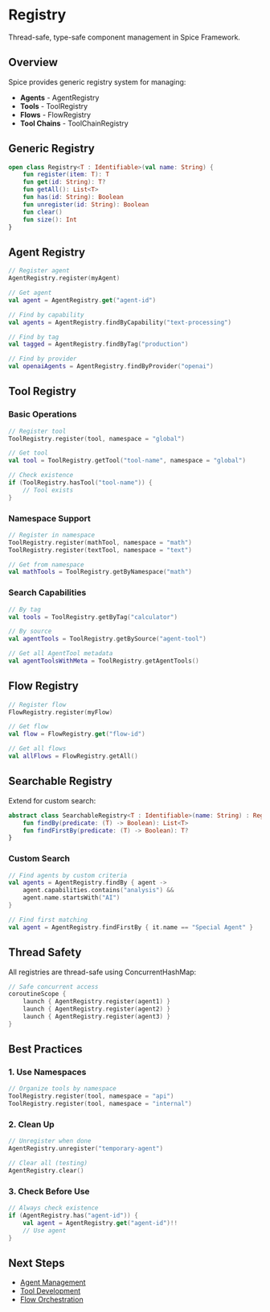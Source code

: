 # Registry

Thread-safe, type-safe component management in Spice Framework.

## Overview

Spice provides generic registry system for managing:
- **Agents** - AgentRegistry
- **Tools** - ToolRegistry
- **Flows** - FlowRegistry
- **Tool Chains** - ToolChainRegistry

## Generic Registry

```kotlin
open class Registry<T : Identifiable>(val name: String) {
    fun register(item: T): T
    fun get(id: String): T?
    fun getAll(): List<T>
    fun has(id: String): Boolean
    fun unregister(id: String): Boolean
    fun clear()
    fun size(): Int
}
```

## Agent Registry

```kotlin
// Register agent
AgentRegistry.register(myAgent)

// Get agent
val agent = AgentRegistry.get("agent-id")

// Find by capability
val agents = AgentRegistry.findByCapability("text-processing")

// Find by tag
val tagged = AgentRegistry.findByTag("production")

// Find by provider
val openaiAgents = AgentRegistry.findByProvider("openai")
```

## Tool Registry

### Basic Operations

```kotlin
// Register tool
ToolRegistry.register(tool, namespace = "global")

// Get tool
val tool = ToolRegistry.getTool("tool-name", namespace = "global")

// Check existence
if (ToolRegistry.hasTool("tool-name")) {
    // Tool exists
}
```

### Namespace Support

```kotlin
// Register in namespace
ToolRegistry.register(mathTool, namespace = "math")
ToolRegistry.register(textTool, namespace = "text")

// Get from namespace
val mathTools = ToolRegistry.getByNamespace("math")
```

### Search Capabilities

```kotlin
// By tag
val tools = ToolRegistry.getByTag("calculator")

// By source
val agentTools = ToolRegistry.getBySource("agent-tool")

// Get all AgentTool metadata
val agentToolsWithMeta = ToolRegistry.getAgentTools()
```

## Flow Registry

```kotlin
// Register flow
FlowRegistry.register(myFlow)

// Get flow
val flow = FlowRegistry.get("flow-id")

// Get all flows
val allFlows = FlowRegistry.getAll()
```

## Searchable Registry

Extend for custom search:

```kotlin
abstract class SearchableRegistry<T : Identifiable>(name: String) : Registry<T>(name) {
    fun findBy(predicate: (T) -> Boolean): List<T>
    fun findFirstBy(predicate: (T) -> Boolean): T?
}
```

### Custom Search

```kotlin
// Find agents by custom criteria
val agents = AgentRegistry.findBy { agent ->
    agent.capabilities.contains("analysis") &&
    agent.name.startsWith("AI")
}

// Find first matching
val agent = AgentRegistry.findFirstBy { it.name == "Special Agent" }
```

## Thread Safety

All registries are thread-safe using ConcurrentHashMap:

```kotlin
// Safe concurrent access
coroutineScope {
    launch { AgentRegistry.register(agent1) }
    launch { AgentRegistry.register(agent2) }
    launch { AgentRegistry.register(agent3) }
}
```

## Best Practices

### 1. Use Namespaces

```kotlin
// Organize tools by namespace
ToolRegistry.register(tool, namespace = "api")
ToolRegistry.register(tool, namespace = "internal")
```

### 2. Clean Up

```kotlin
// Unregister when done
AgentRegistry.unregister("temporary-agent")

// Clear all (testing)
AgentRegistry.clear()
```

### 3. Check Before Use

```kotlin
// Always check existence
if (AgentRegistry.has("agent-id")) {
    val agent = AgentRegistry.get("agent-id")!!
    // Use agent
}
```

## Next Steps

- [Agent Management](./agent)
- [Tool Development](./tool)
- [Flow Orchestration](../orchestration/flows)
